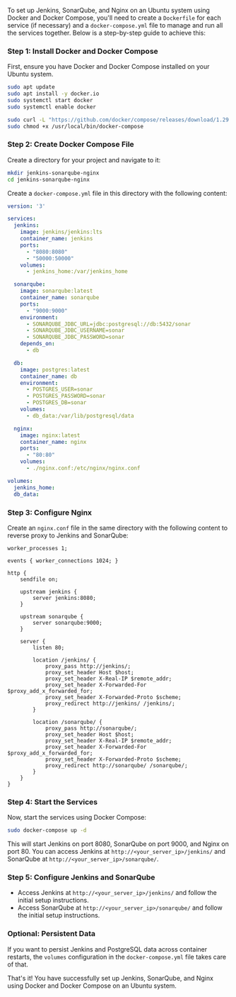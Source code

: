 To set up Jenkins, SonarQube, and Nginx on an Ubuntu system using Docker and Docker Compose, you'll need to create a `Dockerfile` for each service (if necessary) and a `docker-compose.yml` file to manage and run all the services together. Below is a step-by-step guide to achieve this:

### Step 1: Install Docker and Docker Compose

First, ensure you have Docker and Docker Compose installed on your Ubuntu system.

```bash
sudo apt update
sudo apt install -y docker.io
sudo systemctl start docker
sudo systemctl enable docker

sudo curl -L "https://github.com/docker/compose/releases/download/1.29.2/docker-compose-$(uname -s)-$(uname -m)" -o /usr/local/bin/docker-compose
sudo chmod +x /usr/local/bin/docker-compose
```

### Step 2: Create Docker Compose File

Create a directory for your project and navigate to it:

```bash
mkdir jenkins-sonarqube-nginx
cd jenkins-sonarqube-nginx
```

Create a `docker-compose.yml` file in this directory with the following content:

```yaml
version: '3'

services:
  jenkins:
    image: jenkins/jenkins:lts
    container_name: jenkins
    ports:
      - "8080:8080"
      - "50000:50000"
    volumes:
      - jenkins_home:/var/jenkins_home

  sonarqube:
    image: sonarqube:latest
    container_name: sonarqube
    ports:
      - "9000:9000"
    environment:
      - SONARQUBE_JDBC_URL=jdbc:postgresql://db:5432/sonar
      - SONARQUBE_JDBC_USERNAME=sonar
      - SONARQUBE_JDBC_PASSWORD=sonar
    depends_on:
      - db

  db:
    image: postgres:latest
    container_name: db
    environment:
      - POSTGRES_USER=sonar
      - POSTGRES_PASSWORD=sonar
      - POSTGRES_DB=sonar
    volumes:
      - db_data:/var/lib/postgresql/data

  nginx:
    image: nginx:latest
    container_name: nginx
    ports:
      - "80:80"
    volumes:
      - ./nginx.conf:/etc/nginx/nginx.conf

volumes:
  jenkins_home:
  db_data:
```

### Step 3: Configure Nginx

Create an `nginx.conf` file in the same directory with the following content to reverse proxy to Jenkins and SonarQube:

```nginx
worker_processes 1;

events { worker_connections 1024; }

http {
    sendfile on;

    upstream jenkins {
        server jenkins:8080;
    }

    upstream sonarqube {
        server sonarqube:9000;
    }

    server {
        listen 80;

        location /jenkins/ {
            proxy_pass http://jenkins/;
            proxy_set_header Host $host;
            proxy_set_header X-Real-IP $remote_addr;
            proxy_set_header X-Forwarded-For $proxy_add_x_forwarded_for;
            proxy_set_header X-Forwarded-Proto $scheme;
            proxy_redirect http://jenkins/ /jenkins/;
        }

        location /sonarqube/ {
            proxy_pass http://sonarqube/;
            proxy_set_header Host $host;
            proxy_set_header X-Real-IP $remote_addr;
            proxy_set_header X-Forwarded-For $proxy_add_x_forwarded_for;
            proxy_set_header X-Forwarded-Proto $scheme;
            proxy_redirect http://sonarqube/ /sonarqube/;
        }
    }
}
```

### Step 4: Start the Services

Now, start the services using Docker Compose:

```bash
sudo docker-compose up -d
```

This will start Jenkins on port 8080, SonarQube on port 9000, and Nginx on port 80. You can access Jenkins at `http://<your_server_ip>/jenkins/` and SonarQube at `http://<your_server_ip>/sonarqube/`.

### Step 5: Configure Jenkins and SonarQube

- Access Jenkins at `http://<your_server_ip>/jenkins/` and follow the initial setup instructions.
- Access SonarQube at `http://<your_server_ip>/sonarqube/` and follow the initial setup instructions.

### Optional: Persistent Data

If you want to persist Jenkins and PostgreSQL data across container restarts, the `volumes` configuration in the `docker-compose.yml` file takes care of that.

That's it! You have successfully set up Jenkins, SonarQube, and Nginx using Docker and Docker Compose on an Ubuntu system.
